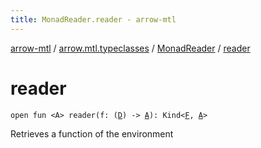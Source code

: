 ```yaml
---
title: MonadReader.reader - arrow-mtl
---
```


[arrow-mtl](../../index.html) / [arrow.mtl.typeclasses](../index.html) / [MonadReader](index.html) / [reader](./reader.html)

# reader

`open fun <A> reader(f: (`[`D`](index.html#D)`) -> `[`A`](reader.html#A)`): Kind<`[`F`](index.html#F)`, `[`A`](reader.html#A)`>`

Retrieves a function of the environment

